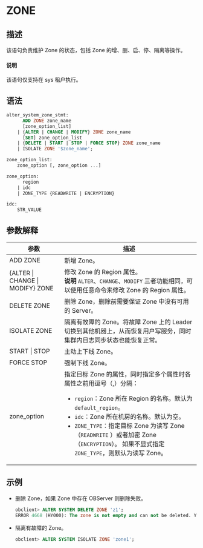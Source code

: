 # ZONE

## 描述

该语句负责维护 Zone 的状态，包括 Zone 的增、删、启、停、隔离等操作。

  <main id="notice" type='explain'>
    <h4>说明</h4>
    <p>该语句仅支持在 sys 租户执行。</p>
  </main>

## 语法

```sql
alter_system_zone_stmt:
      ADD ZONE zone_name
      [zone_option_list]
    | {ALTER | CHANGE | MODIFY} ZONE zone_name
      [SET] zone_option_list
    | {DELETE | START | STOP | FORCE STOP} ZONE zone_name
    | ISOLATE ZONE '$zone_name';

zone_option_list:
    zone_option [, zone_option ...]

zone_option:
      region
    | idc
    | ZONE_TYPE {READWRITE | ENCRYPTION}

idc:
    STR_VALUE
```

## 参数解释

|          **参数**      |          **描述**      |
|------------------------|------------------------|
| ADD ZONE                         | 新增 Zone。   |
| {ALTER \| CHANGE \| MODIFY} ZONE | 修改 Zone 的 Region 属性。 <br>**说明**  `ALTER`、`CHANGE`、`MODIFY` 三者功能相同，可以使用任意命令来修改 Zone 的 Region 属性。</br>      |
| DELETE ZONE                      | 删除 Zone，删除前需要保证 Zone 中没有可用的 Server。 |
| ISOLATE ZONE                     | 隔离有故障的 Zone。将故障 Zone 上的 Leader切换到其他机器上，从而恢复用户写服务，同时集群内日志同步状态也能恢复正常。   |
| START \| STOP                    | 主动上下线 Zone。    |
| FORCE STOP                       | 强制下线 Zone。     |
| zone_option                      | 指定目标 Zone 的属性，同时指定多个属性时各属性之前用逗号（,）分隔： <ul><li> `region`：Zone 所在 Region 的名称。默认为 `default_region`。</li>   <li> `idc`：Zone 所在机房的名称。默认为空。</li>   <li> `ZONE_TYPE`：指定目标 Zone 为读写 Zone（`READWRITE` ）或者加密 Zone（`ENCRYPTION`）。 如果不显式指定 `ZONE_TYPE`，则默认为读写 Zone。</li></ul>    |

## 示例

* 删除 Zone，如果 Zone 中存在 OBServer 则删除失败。

  ```sql
  obclient> ALTER SYSTEM DELETE ZONE 'z1';
  ERROR 4668 (HY000): The zone is not empty and can not be deleted. You should delete the servers of the zone. There are 1 servers alive and 0 not alive.
  ```

* 隔离有故障的 Zone。

  ```sql
  obclient> ALTER SYSTEM ISOLATE ZONE 'zone1';
  ```
